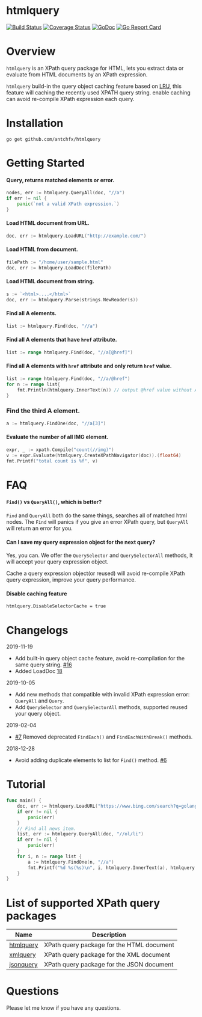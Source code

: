 htmlquery
====
[![Build Status](https://travis-ci.org/antchfx/htmlquery.svg?branch=master)](https://travis-ci.org/antchfx/htmlquery)
[![Coverage Status](https://coveralls.io/repos/github/antchfx/htmlquery/badge.svg?branch=master)](https://coveralls.io/github/antchfx/htmlquery?branch=master)
[![GoDoc](https://godoc.org/github.com/antchfx/htmlquery?status.svg)](https://godoc.org/github.com/antchfx/htmlquery)
[![Go Report Card](https://goreportcard.com/badge/github.com/antchfx/htmlquery)](https://goreportcard.com/report/github.com/antchfx/htmlquery)

Overview
====

`htmlquery` is an XPath query package for HTML, lets you extract data or evaluate from HTML documents by an XPath expression.

`htmlquery` build-in the query object caching feature based on [LRU](https://godoc.org/github.com/golang/groupcache/lru), this feature will caching the recently used XPATH query string. enable caching can avoid re-compile XPath expression each query. 

Installation
====

```
go get github.com/antchfx/htmlquery
```

Getting Started
====

#### Query, returns matched elements or error.

```go
nodes, err := htmlquery.QueryAll(doc, "//a")
if err != nil {
	panic(`not a valid XPath expression.`)
}
```

#### Load HTML document from URL.

```go
doc, err := htmlquery.LoadURL("http://example.com/")
```

#### Load HTML from document.

```go
filePath := "/home/user/sample.html"
doc, err := htmlquery.LoadDoc(filePath)
```

#### Load HTML document from string.

```go
s := `<html>....</html>`
doc, err := htmlquery.Parse(strings.NewReader(s))
```

#### Find all A elements.

```go
list := htmlquery.Find(doc, "//a")
```

#### Find all A elements that have `href` attribute.

```go
list := range htmlquery.Find(doc, "//a[@href]")	
```

#### Find all A elements with `href` attribute and only return `href` value.

```go
list := range htmlquery.Find(doc, "//a/@href")	
for n := range list{
	fmt.Println(htmlquery.InnerText(n)) // output @href value without A element.
}
```

### Find the third A element.

```go
a := htmlquery.FindOne(doc, "//a[3]")
```

#### Evaluate the number of all IMG element.

```go
expr, _ := xpath.Compile("count(//img)")
v := expr.Evaluate(htmlquery.CreateXPathNavigator(doc)).(float64)
fmt.Printf("total count is %f", v)
```


FAQ
====

#### `Find()` vs `QueryAll()`, which is better?

`Find` and `QueryAll` both do the same things, searches all of matched html nodes.
The `Find` will panics if you give an error XPath query, but `QueryAll` will return an error for you.

#### Can I save my query expression object for the next query?

Yes, you can. We offer the `QuerySelector` and `QuerySelectorAll` methods, It will accept your query expression object.

Cache a query expression object(or reused) will avoid re-compile XPath query expression, improve your query performance.

#### Disable caching feature

```
htmlquery.DisableSelectorCache = true
```

Changelogs
===

2019-11-19 
- Add built-in query object cache feature, avoid re-compilation for the same query string. [#16](https://github.com/antchfx/htmlquery/issues/16)
- Added LoadDoc [18](https://github.com/antchfx/htmlquery/pull/18)

2019-10-05 
- Add new methods that compatible with invalid XPath expression error: `QueryAll` and `Query`.
- Add `QuerySelector` and `QuerySelectorAll` methods, supported reused your query object.

2019-02-04
- [#7](https://github.com/antchfx/htmlquery/issues/7) Removed deprecated `FindEach()` and `FindEachWithBreak()` methods.

2018-12-28
- Avoid adding duplicate elements to list for `Find()` method. [#6](https://github.com/antchfx/htmlquery/issues/6)

Tutorial
===

```go
func main() {
	doc, err := htmlquery.LoadURL("https://www.bing.com/search?q=golang")
	if err != nil {
		panic(err)
	}
	// Find all news item.
	list, err := htmlquery.QueryAll(doc, "//ol/li")
	if err != nil {
		panic(err)
	}
	for i, n := range list {
		a := htmlquery.FindOne(n, "//a")
		fmt.Printf("%d %s(%s)\n", i, htmlquery.InnerText(a), htmlquery.SelectAttr(a, "href"))
	}
}
```

List of supported XPath query packages
===
| Name                                              | Description                               |
| ------------------------------------------------- | ----------------------------------------- |
| [htmlquery](https://github.com/antchfx/htmlquery) | XPath query package for the HTML document |
| [xmlquery](https://github.com/antchfx/xmlquery)   | XPath query package for the XML document  |
| [jsonquery](https://github.com/antchfx/jsonquery) | XPath query package for the JSON document |

Questions
===
Please let me know if you have any questions.
